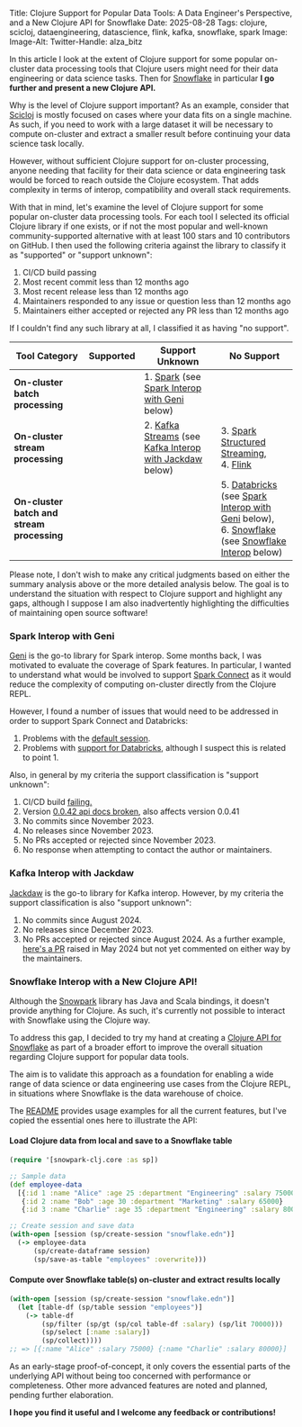 Title: Clojure Support for Popular Data Tools: A Data Engineer's Perspective, and a New Clojure API for Snowflake
Date: 2025-08-28
Tags: clojure, scicloj, dataengineering, datascience, flink, kafka, snowflake, spark
Image: 
Image-Alt: 
Twitter-Handle: alza_bitz

In this article I look at the extent of Clojure support for some popular on-cluster data processing tools that Clojure users might need for their data engineering or data science tasks. Then for [Snowflake](https://snowflake.com) in particular **I go further and present a new Clojure API.**

Why is the level of Clojure support important? As an example, consider that [Scicloj](https://scicloj.org) is mostly focused on cases where your data fits on a single machine. As such, if you need to work with a large dataset it will be necessary to compute on-cluster and extract a smaller result before continuing your data science task locally.

However, without sufficient Clojure support for on-cluster processing, anyone needing that facility for their data science or data engineering task would be forced to reach outside the Clojure ecosystem. That adds complexity in terms of interop, compatibility and overall stack requirements.

With that in mind, let's examine the level of Clojure support for some popular on-cluster data processing tools. For each tool I selected its official Clojure library if one exists, or if not the most popular and well-known community-supported alternative with at least 100 stars and 10 contributors on GitHub. I then used the following criteria against the library to classify it as "supported" or "support unknown":

1. CI/CD build passing
1. Most recent commit less than 12 months ago
1. Most recent release less than 12 months ago
1. Maintainers responded to any issue or question less than 12 months ago
1. Maintainers either accepted or rejected any PR less than 12 months ago

If I couldn't find any such library at all, I classified it as having "no support".

| Tool Category | Supported | Support Unknown | No Support |
|---------------|---------------------|--------------|---------------|
| **On-cluster batch processing** | | 1. [Spark](https://spark.apache.org) (see [Spark Interop with Geni](#spark_interop_with_geni) below) | |
| **On-cluster stream processing** | | 2. [Kafka Streams](https://kafka.apache.org/documentation/streams) (see [Kafka Interop with Jackdaw](#kafka_interop_with_jackdaw) below) | 3. [Spark Structured Streaming](https://spark.apache.org/streaming),<br>4. [Flink](https://flink.apache.org) |
| **On-cluster batch and stream processing** | | | 5. [Databricks](https://databricks.com) (see [Spark Interop with Geni](#spark_interop_with_geni) below),<br>6. [Snowflake](https://snowflake.com) (see [Snowflake Interop](#snowflake_interop_with_a_new_clojure_api!) below) |

Please note, I don't wish to make any critical judgments based on either the summary analysis above or the more detailed analysis below. The goal is to understand the situation with respect to Clojure support and highlight any gaps, although I suppose I am also inadvertently highlighting the difficulties of maintaining open source software!

### Spark Interop with Geni

[Geni](https://github.com/zero-one-group/geni) is the go-to library for Spark interop. Some months back, I was motivated to evaluate the coverage of Spark features. In particular, I wanted to understand what would be involved to support [Spark Connect](https://spark.apache.org/spark-connect/) as it would reduce the complexity of computing on-cluster directly from the Clojure REPL.

However, I found a number of issues that would need to be addressed in order to support Spark Connect and Databricks: 

1.  Problems with the [default session](https://github.com/zero-one-group/geni/issues/345).
1.  Problems with [support for Databricks](https://github.com/zero-one-group/geni/issues/356), although I suspect this is related to point 1.

Also, in general by my criteria the support classification is "support unknown":

1.  CI/CD build [failing.](https://github.com/zero-one-group/geni/actions)
1.  Version [0.0.42 api docs broken](https://cljdoc.org/d/zero.one/geni/0.0.42/doc/readme%20%20https://cljdoc.org/builds/73977), also affects version 0.0.41
1. No commits since November 2023.
1. No releases since November 2023.
1. No PRs accepted or rejected since November 2023.
1. No response when attempting to contact the author or maintainers.

### Kafka Interop with Jackdaw

[Jackdaw](https://github.com/FundingCircle/jackdaw) is the go-to library for Kafka interop. However, by my criteria the support classification is also "support unknown":

1. No commits since August 2024.
1. No releases since December 2023.
1. No PRs accepted or rejected since August 2024. As a further example, [here's a PR](https://github.com/FundingCircle/jackdaw/pull/374) raised in May 2024 but not yet commented on either way by the maintainers.

### Snowflake Interop with a New Clojure API!

Although the [Snowpark](https://docs.snowflake.com/en/developer-guide/snowpark/java) library has Java and Scala bindings, it doesn't provide anything for Clojure. As such, it's currently not possible to interact with Snowflake using the Clojure way.

To address this gap, I decided to try my hand at creating a [Clojure API for Snowflake](https://github.com/alza-bitz/snowflake-clj) as part of a broader effort to improve the overall situation regarding Clojure support for popular data tools.

The aim is to validate this approach as a foundation for enabling a wide range of data science or data engineering use cases from the Clojure REPL, in situations where Snowflake is the data warehouse of choice.

The [README](https://github.com/alza-bitz/snowpark-clj/blob/main/README.md) provides usage examples for all the current features, but I've copied the essential ones here to illustrate the API:

#### Load Clojure data from local and save to a Snowflake table
```clojure
(require '[snowpark-clj.core :as sp])

;; Sample data
(def employee-data
  [{:id 1 :name "Alice" :age 25 :department "Engineering" :salary 75000}
   {:id 2 :name "Bob" :age 30 :department "Marketing" :salary 65000}
   {:id 3 :name "Charlie" :age 35 :department "Engineering" :salary 80000}])

;; Create session and save data
(with-open [session (sp/create-session "snowflake.edn")]
  (-> employee-data
      (sp/create-dataframe session)
      (sp/save-as-table "employees" :overwrite)))
```
#### Compute over Snowflake table(s) on-cluster and extract results locally
```clojure
(with-open [session (sp/create-session "snowflake.edn")]
  (let [table-df (sp/table session "employees")]
    (-> table-df
        (sp/filter (sp/gt (sp/col table-df :salary) (sp/lit 70000)))
        (sp/select [:name :salary])
        (sp/collect))))
;; => [{:name "Alice" :salary 75000} {:name "Charlie" :salary 80000}]
```

As an early-stage proof-of-concept, it only covers the essential parts of the underlying API without being too concerned with performance or completeness. Other more advanced features are noted and planned, pending further elaboration.

**I hope you find it useful and I welcome any feedback or contributions!**